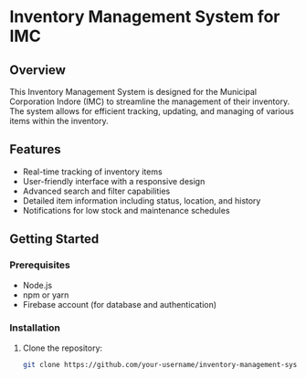 # Inventory Management System for IMC

## Overview

This Inventory Management System is designed for the Municipal Corporation Indore (IMC) to streamline the management of their inventory. The system allows for efficient tracking, updating, and managing of various items within the inventory.

## Features

- Real-time tracking of inventory items
- User-friendly interface with a responsive design
- Advanced search and filter capabilities
- Detailed item information including status, location, and history
- Notifications for low stock and maintenance schedules



## Getting Started

### Prerequisites

- Node.js
- npm or yarn
- Firebase account (for database and authentication)

### Installation

1. Clone the repository:
   ```bash
   git clone https://github.com/your-username/inventory-management-system.git

